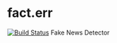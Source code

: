 # fact.err
[![Build Status](https://travis-ci.com/inderpartap/facterr-frontend.svg?branch=master)](https://travis-ci.com/inderpartap/facterr-frontend)
Fake News Detector

